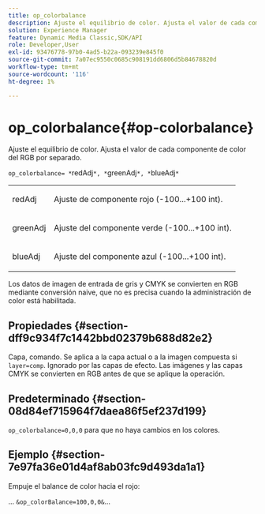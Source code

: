 ```yaml
---
title: op_colorbalance
description: Ajuste el equilibrio de color. Ajusta el valor de cada componente de color del RGB por separado.
solution: Experience Manager
feature: Dynamic Media Classic,SDK/API
role: Developer,User
exl-id: 93476778-97b0-4ad5-b22a-093239e845f0
source-git-commit: 7a07ec9550c0685c908191dd6806d5b84678820d
workflow-type: tm+mt
source-wordcount: '116'
ht-degree: 1%

---
```


# op_colorbalance{#op-colorbalance}

Ajuste el equilibrio de color. Ajusta el valor de cada componente de color del RGB por separado.

`op_colorbalance= *`redAdj`*, *`greenAdj`*, *`blueAdj`*`

<table id="simpletable_BBDAA6FE9A0E48E3BD8304BDED776713"> 
 <tr class="strow"> 
  <td class="stentry"> <p><span class="varname"> redAdj</span> </p></td> 
  <td class="stentry"> <p>Ajuste de componente rojo (-100...+100 int). </p></td> 
 </tr> 
 <tr class="strow"> 
  <td class="stentry"> <p><span class="varname"> greenAdj</span> </p></td> 
  <td class="stentry"> <p>Ajuste del componente verde (-100...+100 int). </p></td> 
 </tr> 
 <tr class="strow"> 
  <td class="stentry"> <p><span class="varname"> blueAdj</span> </p></td> 
  <td class="stentry"> <p>Ajuste del componente azul (-100...+100 int). </p></td> 
 </tr> 
</table>

Los datos de imagen de entrada de gris y CMYK se convierten en RGB mediante conversión naive, que no es precisa cuando la administración de color está habilitada.

## Propiedades {#section-dff9c934f7c1442bbd02379b688d82e2}

Capa, comando. Se aplica a la capa actual o a la imagen compuesta si `layer=comp`. Ignorado por las capas de efecto. Las imágenes y las capas CMYK se convierten en RGB antes de que se aplique la operación.

## Predeterminado {#section-08d84ef715964f7daea86f5ef237d199}

`op_colorbalance=0,0,0` para que no haya cambios en los colores.

## Ejemplo {#section-7e97fa36e01d4af8ab03fc9d493da1a1}

Empuje el balance de color hacia el rojo:

... `&op_colorBalance=100,0,0&`...
